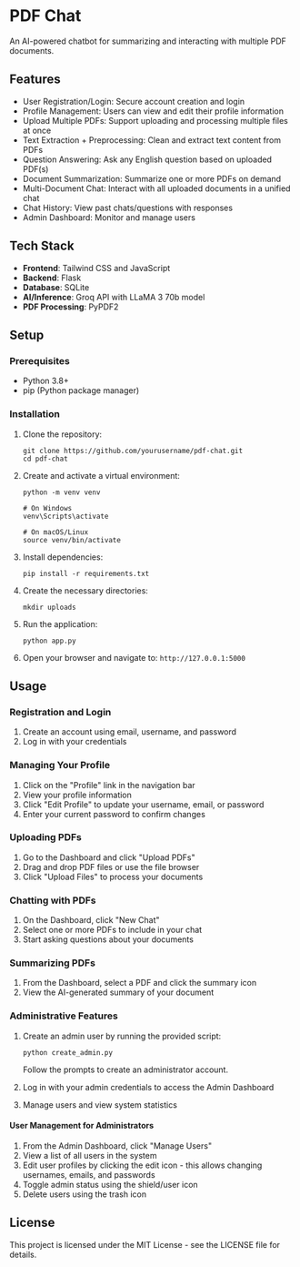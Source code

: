 # PDF Chat

An AI-powered chatbot for summarizing and interacting with multiple PDF documents.

## Features

- User Registration/Login: Secure account creation and login
- Profile Management: Users can view and edit their profile information
- Upload Multiple PDFs: Support uploading and processing multiple files at once
- Text Extraction + Preprocessing: Clean and extract text content from PDFs
- Question Answering: Ask any English question based on uploaded PDF(s)
- Document Summarization: Summarize one or more PDFs on demand
- Multi-Document Chat: Interact with all uploaded documents in a unified chat
- Chat History: View past chats/questions with responses
- Admin Dashboard: Monitor and manage users

## Tech Stack

- **Frontend**: Tailwind CSS and JavaScript
- **Backend**: Flask
- **Database**: SQLite
- **AI/Inference**: Groq API with LLaMA 3 70b model
- **PDF Processing**: PyPDF2

## Setup

### Prerequisites

- Python 3.8+
- pip (Python package manager)

### Installation

1. Clone the repository:
   ```
   git clone https://github.com/yourusername/pdf-chat.git
   cd pdf-chat
   ```

2. Create and activate a virtual environment:
   ```
   python -m venv venv
   
   # On Windows
   venv\Scripts\activate
   
   # On macOS/Linux
   source venv/bin/activate
   ```

3. Install dependencies:
   ```
   pip install -r requirements.txt
   ```

4. Create the necessary directories:
   ```
   mkdir uploads
   ```

5. Run the application:
   ```
   python app.py
   ```

6. Open your browser and navigate to: `http://127.0.0.1:5000`

## Usage

### Registration and Login

1. Create an account using email, username, and password
2. Log in with your credentials

### Managing Your Profile

1. Click on the "Profile" link in the navigation bar
2. View your profile information
3. Click "Edit Profile" to update your username, email, or password
4. Enter your current password to confirm changes

### Uploading PDFs

1. Go to the Dashboard and click "Upload PDFs"
2. Drag and drop PDF files or use the file browser
3. Click "Upload Files" to process your documents

### Chatting with PDFs

1. On the Dashboard, click "New Chat"
2. Select one or more PDFs to include in your chat
3. Start asking questions about your documents

### Summarizing PDFs

1. From the Dashboard, select a PDF and click the summary icon
2. View the AI-generated summary of your document

### Administrative Features

1. Create an admin user by running the provided script:
   ```
   python create_admin.py
   ```
   Follow the prompts to create an administrator account.

2. Log in with your admin credentials to access the Admin Dashboard
3. Manage users and view system statistics

#### User Management for Administrators

1. From the Admin Dashboard, click "Manage Users"
2. View a list of all users in the system
3. Edit user profiles by clicking the edit icon - this allows changing usernames, emails, and passwords
4. Toggle admin status using the shield/user icon
5. Delete users using the trash icon

## License

This project is licensed under the MIT License - see the LICENSE file for details. 